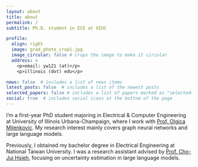 ```yaml
---
layout: about
title: about
permalink: /
subtitle: Ph.D. student in ECE at UIUC

profile:
  align: right
  image: grad_photo_crop1.jpg
  image_circular: false # crops the image to make it circular
  address: >
    <p>email: yw121 (at)</p>
    <p>illinois (dot) edu</p>

news: false  # includes a list of news items
latest_posts: false  # includes a list of the newest posts
selected_papers: false # includes a list of papers marked as "selected={true}"
social: true  # includes social icons at the bottom of the page
---
```


I’m a first-year PhD student majoring in Electrical & Computer Engineering at University of Illinois Urbana-Champaign, where I work with [Prof. Olgica Milenkovic](https://publish.illinois.edu/milenkovic/).
My research interest mainly covers graph neural networks and large language models.

Previously, I obtained my bachelor degree in Electrical Engineering at National Taiwan University.
I was a research assistant advised by [Prof. Cho-Jui Hsieh](http://web.cs.ucla.edu/~chohsieh/index.html), focusing on uncertainty estimation in large language models.

<!-- Prior to this, I worked with [Prof. Chaun-Ju Wang](http://cfda.csie.org/) and [Prof. Che Lin](https://www.idssp.ee.ntu.edu.tw/) focusing on knowledge graph completion and heterogeneous graph neural networks. I have also spent time at the CMoney AI team developing explainable recommendation systems. -->

<!-- In addition to research, I am deeply fascinated by entrepreneurship. During my junior year, I was privileged to participate in the [NTU Creativity and Entrepreneurship Program](https://cep.ntu.edu.tw/), which ignited a profound inspiration within me. As part of my journey, I also attended the prestigious [Stanford ASES Summit](https://ases.stanford.edu/) in April 2023 where I met aspiring student entrepreneurs from around the world and Stanford University. -->

